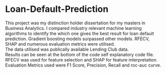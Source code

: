 # Loan-Default-Prediction
This project was my distinction holder dissertation for my masters in Business Analytics. I compared industry relevant machine learning algorithms to identify the which one gives the best result for loan default prediction. Gradient boosting models surpassed other models. RFECV, SHAP and numerous evaluation  metrics were utilised.<br>
The data utilised was publically available Lending Club data.<br>
Results can be seen at the bottom of the code self explanatory code file.<br>
RFECV was used for feature selection and SHAP for feature interpretation.<br>
Evaluation Metrics used were F1 Score, Precision, Recall and roc-auc curve.
